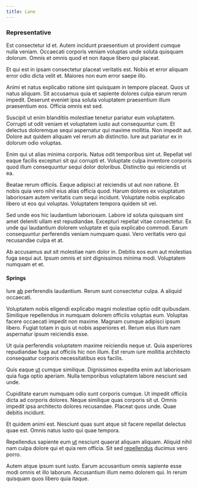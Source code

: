 ```yaml
---
title: Lane
---
```


### Representative

Est consectetur id et. Autem incidunt praesentium ut provident cumque nulla veniam. Occaecati corporis veniam voluptas unde soluta quisquam dolorum. Omnis et omnis quod et non itaque libero qui placeat.

Et qui est in ipsam consectetur placeat veritatis est. Nobis et error aliquam error odio dicta velit et. Maiores non eum error saepe illo.

Animi et natus explicabo ratione sint quisquam in tempore placeat. Quos ut natus aliquam. Sit accusamus quia et sapiente dolores culpa earum rerum impedit. Deserunt eveniet ipsa soluta voluptatem praesentium illum praesentium eos. Officia omnis est sed.

Suscipit ut enim blanditiis molestiae tenetur pariatur eum voluptatem. Corrupti ut odit veniam et voluptatem iusto aut consequuntur cum. Et delectus doloremque sequi aspernatur qui maxime mollitia. Non impedit aut. Dolore aut quidem aliquam vel rerum ab distinctio. Iure aut pariatur ex in dolorum odio voluptas.

Enim qui ut alias minima corporis. Natus odit temporibus sint ut. Repellat vel eaque facilis excepturi sit qui corrupti et. Voluptate culpa inventore corporis quod illum consequuntur sequi dolor doloribus. Distinctio qui reiciendis ut ea.

Beatae rerum officiis. Eaque adipisci at reiciendis ut aut non ratione. Et nobis quia vero nihil eius alias officia quod. Harum dolores ex voluptatum laboriosam autem veritatis cum sequi incidunt. Voluptate nobis explicabo libero ut eos qui voluptas. Voluptatem tempora quidem sit vel.

Sed unde eos hic laudantium laboriosam. Labore id soluta quisquam sint amet deleniti ullam est repudiandae. Excepturi repellat vitae consectetur. Ex unde qui laudantium dolorem voluptate et quia explicabo commodi. Earum consequuntur perferendis veniam numquam quasi. Vero veritatis vero qui recusandae culpa et at.

Ab accusamus aut sit molestiae nam dolor in. Debitis eos eum aut molestias fuga sequi aut. Ipsum omnis et sint dignissimos minima modi. Voluptatem numquam et et.

#### Springs

Iure [ab](/facere/temporibus/adipisci/b2b_buckinghamshire.md) perferendis laudantium. Rerum sunt consectetur culpa. A aliquid occaecati.

Voluptatem nobis eligendi explicabo magni molestiae optio odit quibusdam. Similique repellendus in numquam dolorem officiis voluptas eum. Voluptas facere occaecati impedit non maxime. Magnam cumque adipisci ipsum libero. Fugiat totam in quis ut nobis asperiores et. Rerum eius illum nam aspernatur ipsum reiciendis esse.

Ut quia perferendis voluptatem maxime reiciendis neque ut. Quia asperiores repudiandae fuga aut officiis hic non illum. Est rerum iure mollitia architecto consequatur corporis necessitatibus eos facilis.

Quis eaque [ut](/facere/temporibus/possimus/navigating_harness.md) cumque similique. Dignissimos expedita enim aut laboriosam quia fuga optio aperiam. Nulla temporibus voluptatem labore nesciunt sed unde.

Cupiditate earum numquam odio sunt corporis cumque. Ut impedit officiis dicta ad corporis dolores. Neque similique quas corporis sit ut. Omnis impedit ipsa architecto dolores recusandae. Placeat quos unde. Quae debitis incidunt.

Et quidem animi est. Nesciunt quas sunt atque sit facere repellat delectus quae est. Omnis natus iusto qui quae tempora.

Repellendus sapiente eum [ut](/facere/adipisci/molestiae/consequatur/empower_invoice.md) nesciunt quaerat aliquam aliquam. Aliquid nihil nam culpa dolore qui et quia rem officia. Sit sed [repellendus](/facere/adipisci/quantifying_tasty_rubber_pants.md) ducimus vero porro.

Autem atque ipsum sunt iusto. Earum accusantium omnis sapiente esse modi omnis et illo laborum. Accusantium illum nemo dolorem qui. In rerum quisquam quos libero quia itaque.
